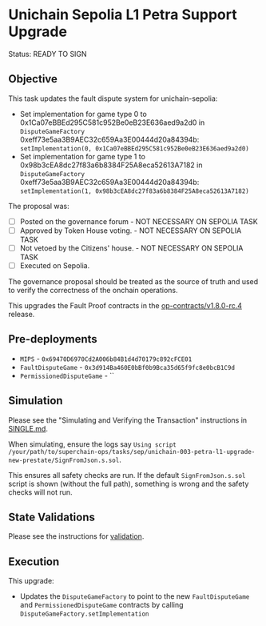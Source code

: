 # Unichain Sepolia L1 Petra Support Upgrade

Status: READY TO SIGN

## Objective

This task updates the fault dispute system for unichain-sepolia: 

* Set implementation for game type 0 to 0x1Ca07eBBEd295C581c952Be0eB23E636aed9a2d0 in `DisputeGameFactory` 0xeff73e5aa3B9AEC32c659Aa3E00444d20a84394b: `setImplementation(0, 0x1Ca07eBBEd295C581c952Be0eB23E636aed9a2d0)`
* Set implementation for game type 1 to 0x98b3cEA8dc27f83a6b8384F25A8eca52613A7182 in `DisputeGameFactory` 0xeff73e5aa3B9AEC32c659Aa3E00444d20a84394b: `setImplementation(1, 0x98b3cEA8dc27f83a6b8384F25A8eca52613A7182)`
  
The proposal was: 
- [ ] Posted on the governance forum - NOT NECESSARY ON SEPOLIA TASK
- [ ] Approved by Token House voting. - NOT NECESSARY ON SEPOLIA TASK
- [ ] Not vetoed by the Citizens' house. - NOT NECESSARY ON SEPOLIA TASK
- [ ] Executed on Sepolia.

The governance proposal should be treated as the source of truth and used to verify the correctness of the onchain operations. 

This upgrades the Fault Proof contracts in the [op-contracts/v1.8.0-rc.4](https://github.com/ethereum-optimism/optimism/tree/op-contracts/v1.8.0-rc.4) release.


## Pre-deployments 
- `MIPS` - `0x69470D6970Cd2A006b84B1d4d70179c892cFCE01`
- `FaultDisputeGame` - `0x3d914Ba460E0bBf0b9Bca35d65f9fc8e0bcB1C9d`
- `PermissionedDisputeGame` - ``

## Simulation

Please see the "Simulating and Verifying the Transaction" instructions in [SINGLE.md](../../../SINGLE.md). 

When simulating, ensure the logs say `Using script /your/path/to/superchain-ops/tasks/sep/unichain-003-petra-l1-upgrade-new-prestate/SignFromJson.s.sol`. 

This ensures all safety checks are run. If the default `SignFromJson.s.sol` script is shown (without the full path), something is wrong and the safety checks will not run.

## State Validations

Please see the instructions for [validation](./VALIDATION.md).

## Execution

This upgrade:

* Updates the `DisputeGameFactory` to point to the new `FaultDisputeGame` and `PermissionedDisputeGame` contracts by calling `DisputeGameFactory.setImplementation`
